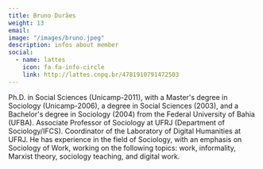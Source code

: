 ```yaml
---
title: Bruno Durães
weight: 13
email:
image: "/images/bruno.jpeg"
description: infos about member
social:
  - name: lattes
    icon: fa fa-info-circle
    link: http://lattes.cnpq.br/4781910791472503
---
```


Ph.D. in Social Sciences (Unicamp-2011), with a Master's degree in Sociology (Unicamp-2006), a degree in Social Sciences (2003), and a Bachelor's degree in Sociology (2004) from the Federal University of Bahia (UFBA). Associate Professor of Sociology at UFRJ (Department of Sociology/IFCS). Coordinator of the Laboratory of Digital Humanities at UFRJ. He has experience in the field of Sociology, with an emphasis on Sociology of Work, working on the following topics: work, informality, Marxist theory, sociology teaching, and digital work.
